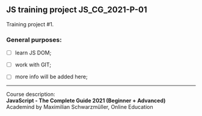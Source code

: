 ## JS training project JS_CG_2021-P-01 

Training project #1.

### General purposes: 

  - [ ] learn JS DOM; 
  - [ ] work with GIT;
  - [ ] more info will be added here;



____
Course description: \
**JavaScript - The Complete Guide 2021 (Beginner + Advanced)** \
Academind by Maximilian Schwarzmüller, Online Education
